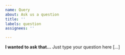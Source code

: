 ```yaml
---
name: Query
about: Ask us a question
title: ''
labels: question
assignees: ''

---
```


**I wanted to ask that...**
Just type your question here [...]
